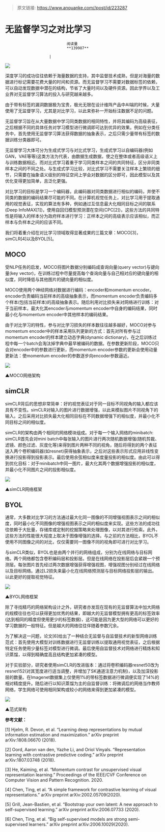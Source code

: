 > 原文链接: https://www.anquanke.com//post/id/223287 


# 无监督学习之对比学习


                                阅读量   
                                **139987**
                            
                        |
                        
                                                                                    



[![](https://p0.ssl.qhimg.com/t01a5d995fc6db4a32e.jpg)](https://p0.ssl.qhimg.com/t01a5d995fc6db4a32e.jpg)



深度学习的成功往往依赖于海量数据的支持，其中监督技术成熟，但是对海量的数据进行标记需要花费大量的时间和资源。而无监督学习不需要对数据标签的依赖，可以自动发现数据中潜在的结构，节省了大量时间以及硬件资源。因此学界以及工业界对无监督学习算法的投入与研究越来越多。

由于带有标签的漏洞数据极为宝贵，极光无限在设计维阵产品中AI端的时候，大量使用了无监督学习，尤其是对比学习，以此来弥补一开始标注数据不足的问题。

无监督学习旨在从大量数据中学习同类数据的相同特性，并将其编码为高级表征，之后根据不同的具体任务对学习模型进行微调即可达到优异的效果。例如在分类任务中，首先使用无监督学习算法获得数据的抽象表示，之后只需少量带有标签的数据训练分类器即可。

无监督学习大体可分为生成式学习与对比式学习，生成式学习以自编码器(例如GAN，VAE等等)这类方法为代表，由数据生成数据，使之在整体或者高级语义上与训练数据相近。而对比式学习着重于学习同类样本之间的共同特征，区分非同类样本之间的不同之处。与生成式学习比较，对比式学习不需要关注样本上繁琐的细节，只需要在抽象语义级别的特征空间上学会对数据的区分即可，因此模型以及其优化变得更加简单，且泛化更强。

对比学习的目标是学习一个编码器，此编码器对同类数据进行相似的编码，并使不同类的数据的编码结果尽可能的不同。在计算机视觉任务上，对比学习用于提取通用的视觉表征，实现的算法有多种，例如通过互信息最大化相同目标之间的联系(Deep InfoMAX[1])，使用自回归模型预测潜在空间(CPC[2])，这些方法的共同特性是将输入的样本分为政府样本进行学习：正样本之间的高级表示应该相似，而正样本与负样本之间的应该不同。

我们将着重介绍在对比学习领域取得显著成果的三篇文章：MOCO[3]，simCLR[4]以及BYOL[5]。

## MOCO

受NLP任务的启发，MOCO将图片数据分别编码成查询向量(query vector)与键向量(key vector)，在训练过程中尽量提高每个查询向量与自己相对应的键向量的相似度，同时降低与其他图片的键向量的相似度。

MOCO使用两个神经网络对数据进行编码：encoder和momentum encoder。encoder负责编码当前样本的高级抽象表示，而momentum encoder负责编码多个样本(包括当前样本)的高级抽象表示。随后利用对比损失来对网络进行训练：对于当前样本，最大化其encoder与momentum encoder中自身的编码结果，同时最小化与momentum encoder中其他样本的编码结果。

由于对比学习的特性，参与对比学习损失的样本数往往越多越好，MOCO对参与momentum encoder中的样本采用队列更新的方式：首先对所有参与过momentum encoder的样本建立动态字典(dynamic dictionary)，在之后训练过程中每一个batch会淘汰掉字典中最早被编码的数据。在参数更新阶段，MOCO只会对encoder中的参数进行更新，而momentum encoder参数的更新会使用动量更新法：使momentum encoder的参数逐步向encoder参数逼近。

[![](https://p2.ssl.qhimg.com/t014df9a9124fb70a02.png)](https://p2.ssl.qhimg.com/t014df9a9124fb70a02.png)

▲MOCO网络架构

## simCLR

simCLR背后的思想非常简单：好的视觉表征对于同一目标不同视角的输入都应该具有不变性。simCLR对输入的图片进行数据增强，以此来模拟图片不同视角下的输入。之后采用对比损失最大化相同目标在不同数据增强下的相似度，并最小化不同目标之间的相似度。

simCLR的架构由两个相同的网络模块组成。对于每一个输入网络的minibatch: simCLR首先会对mini batch中每张输入的图片进行两次随机数据增强(随机剪裁、滤镜、颜色过滤、灰度化等)来得到图片两种不同的视角，随后将得到的两个表征送入两个卷积编码器(如resnet)获得抽象表示，之后对这些表示形式应用非线性变换进行投影得到投影表示。最后使用余弦相似度来度量投影的相似度。由此可以得到优化目标：对于minibatch中同一图片，最大化其两个数据增强投影的相似度，并最小化不同图片之间的投影相似度。

[![](https://p1.ssl.qhimg.com/t01ffd0d527f8915b2e.png)](https://p1.ssl.qhimg.com/t01ffd0d527f8915b2e.png)

▲simCLR网络框架

## BYOL

通常，大多数对比学习的方法通过最大化同一图像的不同增强视图表示之间的相似度，同时最小化不同图像的增强视图表示之间的相似度来实现。这些方法的成功往往依赖于大批量，存储库或定制的挖掘策略来处理图像，以对其进行检索。此外，这些方法的性能很大程度上取决于图像增强的选择。与之前的方法相比，BYOL不使用不同图像之间的对比，仅仅需要同一图像不同的视角即可进行对比学习。

与simCLR类似，BYOL也是由两个并行的网络组成，分别为在线网络与目标网络。两个网络都包含卷积编码层和投影层。但是在线网络在投影层后会紧跟一个预测层。每张图片首先经过两次数据增强获得增强视图，增强视图分别经过在线网络以及目标网络。通过L2损失来最小化在线网络预测层与目标网络投影层的输出。以此更好的提取视觉特征。

[![](https://p0.ssl.qhimg.com/t019d65646208546b43.png)](https://p0.ssl.qhimg.com/t019d65646208546b43.png)

▲BYOL网络框架

除了寻找精巧的网络架构设计之外，研究者亦发现在现有的无监督算法中加大网络的规模往往也可以获得更加优秀的结果，即越大的无监督模型拥有更高的标签效率(达到相同的精度但使用更少的标签数据)，这可能是因为更大型的网络可以更好的学习数据的一般特征。但是越大的网络往往伴随着参数冗余。

为了解决这一问题，论文[6]给出了一种结合无监督与自监督技术的新型网络训练范式：首先使用大模型对训练数据进行无监督训练以提取通用视觉表征，之后根据特定任务使用少量标签对模型进行微调。最后使用自监督技术对网络进行精炼和知识蒸馏，以得到精确度高且结构更加紧凑的模型。

对于实验部分，研究者使用simCLR的改进版本：通过将卷积编码器resnet50改为resnet152(对其宽度进行适当调整，并增加了SK通道注意力机制)，以及加深投影层的数量。在Imagenet数据集上仅使用1%的带标签数据进行微调便实现了14%的相对精度提升。随后进行以知识蒸馏为主的自监督训练：将微调后的网络当作教师网络，学生网络可使用相同架构或较小的网络来得到更加紧凑的模型。

[![](https://p5.ssl.qhimg.com/t019a350a65866330f5.png)](https://p5.ssl.qhimg.com/t019a350a65866330f5.png)

▲范式架构

**参考文献：**

[1] Hjelm, R. Devon, et al. “Learning deep representations by mutual information estimation and maximization.” arXiv preprint arXiv:1808.06670 (2018).

[2] Oord, Aaron van den, Yazhe Li, and Oriol Vinyals. “Representation learning with contrastive predictive coding.” arXiv preprint arXiv:1807.03748 (2018).

[3] He, Kaiming, et al. “Momentum contrast for unsupervised visual representation learning.” Proceedings of the IEEE/CVF Conference on Computer Vision and Pattern Recognition. 2020.

[4] Chen, Ting, et al. “A simple framework for contrastive learning of visual representations.” arXiv preprint arXiv:2002.05709(2020).

[5] Grill, Jean-Bastien, et al. “Bootstrap your own latent: A new approach to self-supervised learning.” arXiv preprint arXiv:2006.07733 (2020).

[6] Chen, Ting, et al. “Big self-supervised models are strong semi-supervised learners.” arXiv preprint arXiv:2006.10029(2020).
